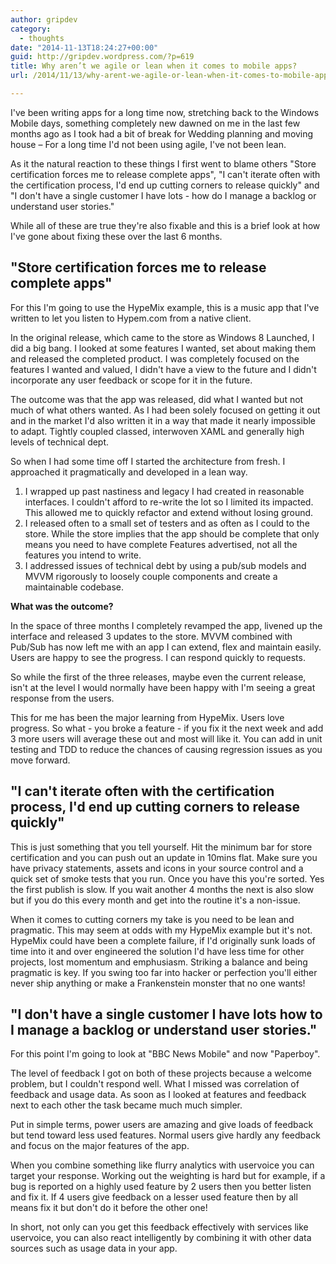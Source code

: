 ```yaml
---
author: gripdev
category:
  - thoughts
date: "2014-11-13T18:24:27+00:00"
guid: http://gripdev.wordpress.com/?p=619
title: Why aren’t we agile or lean when it comes to mobile apps?
url: /2014/11/13/why-arent-we-agile-or-lean-when-it-comes-to-mobile-apps/

---
```

I've been writing apps for a long time now, stretching back to the Windows Mobile days, something completely new dawned on me in the last few months ago as I took had a bit of break for Wedding planning and moving house – For a long time I'd not been using agile, I've not been lean.

As it the natural reaction to these things I first went to blame others "Store certification forces me to release complete apps", "I can't iterate often with the certification process, I'd end up cutting corners to release quickly" and "I don't have a single customer I have lots - how do I manage a backlog or understand user stories."

While all of these are true they're also fixable and this is a brief look at how I've gone about fixing these over the last 6 months.

## "Store certification forces me to release complete apps"

For this I'm going to use the HypeMix example, this is a music app that I've written to let you listen to Hypem.com from a native client.

In the original release, which came to the store as Windows 8 Launched, I did a big bang. I looked at some features I wanted, set about making them and released the completed product. I was completely focused on the features I wanted and valued, I didn't have a view to the future and I didn't incorporate any user feedback or scope for it in the future.

The outcome was that the app was released, did what I wanted but not much of what others wanted. As I had been solely focused on getting it out and in the market I'd also written it in a way that made it nearly impossible to adapt. Tightly coupled classed, interwoven XAML and generally high levels of technical dept.

So when I had some time off I started the architecture from fresh. I approached it pragmatically and developed in a lean way.

1. I wrapped up past nastiness and legacy I had created in reasonable interfaces. I couldn't afford to re-write the lot so I limited its impacted. This allowed me to quickly refactor and extend without losing ground.
1. I released often to a small set of testers and as often as I could to the store. While the store implies that the app should be complete that only means you need to have complete Features advertised, not all the features you intend to write.
1. I addressed issues of technical debt by using a pub/sub models and MVVM rigorously to loosely couple components and create a maintainable codebase.

**What was the outcome?**

In the space of three months I completely revamped the app, livened up the interface and released 3 updates to the store. MVVM combined with Pub/Sub has now left me with an app I can extend, flex and maintain easily. Users are happy to see the progress. I can respond quickly to requests.

So while the first of the three releases, maybe even the current release, isn't at the level I would normally have been happy with I'm seeing a great response from the users.

This for me has been the major learning from HypeMix. Users love progress. So what - you broke a feature - if you fix it the next week and add 3 more users will average these out and most will like it. You can add in unit testing and TDD to reduce the chances of causing regression issues as you move forward.

## "I can't iterate often with the certification process, I'd end up cutting corners to release quickly"

This is just something that you tell yourself. Hit the minimum bar for store certification and you can push out an update in 10mins flat. Make sure you have privacy statements, assets and icons in your source control and a quick set of smoke tests that you run. Once you have this you're sorted. Yes the first publish is slow. If you wait another 4 months the next is also slow but if you do this every month and get into the routine it's a non-issue.

When it comes to cutting corners my take is you need to be lean and pragmatic. This may seem at odds with my HypeMix example but it's not. HypeMix could have been a complete failure, if I'd originally sunk loads of time into it and over engineered the solution I'd have less time for other projects, lost momentum and emphusiasm. Striking a balance and being pragmatic is key. If you swing too far into hacker or perfection you'll either never ship anything or make a Frankenstein monster that no one wants!

## "I don't have a single customer I have lots how to I manage a backlog or understand user stories."

For this point I'm going to look at "BBC News Mobile" and now "Paperboy".

The level of feedback I got on both of these projects because a welcome problem, but I couldn't respond well. What I missed was correlation of feedback and usage data. As soon as I looked at features and feedback next to each other the task became much much simpler.

Put in simple terms, power users are amazing and give loads of feedback but tend toward less used features. Normal users give hardly any feedback and focus on the major features of the app.

When you combine something like flurry analytics with uservoice you can target your response. Working out the weighting is hard but for example, if a bug is reported on a highly used feature by 2 users then you better listen and fix it. If 4 users give feedback on a lesser used feature then by all means fix it but don't do it before the other one!

In short, not only can you get this feedback effectively with services like uservoice, you can also react intelligently by combining it with other data sources such as usage data in your app.
